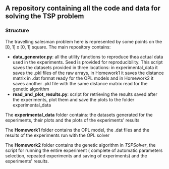 ## A repository containing all the code and data for solving the TSP problem
### Structure
The travelling salesman problem here is represented by some points on the [0, 1] x [0, 1] square. The main repository 
contains:

- **data_generator.py**: all the utility functions to reproduce thea actual data used in the experiments. Seed is
 provided for reproducibility. This script saves the datasets provided in three locations: in experimental_data it saves
 the .pkl files of the raw arrays, in Homework1 it saves the distance matrix in .dat format ready for the OPL models and 
 in Homework2 it saves another .pkl file with the same distance matrix read for the genetic algorithm
- **read_and_plot_results.py**: script for retrieving the results saved after the experiments, plot them and save the 
plots to the folder experimental_data

The **experimental_data** folder contains: the datasets generated for the experiments, their plots and the plots of the
experiments' results

The **Homework1** folder contains the OPL model, the .dat files and the results of the experiments run with the OPL 
solver

The **Homework2** folder contains the genetic algorithm in *TSPSolver*, the script for running the entire experiment (
complete of automatic parameters selection, repeated experiments and saving of experiments) and the experiments' 
results.